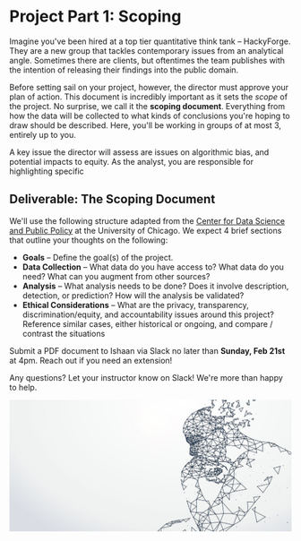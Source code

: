 # Project Part 1: Scoping

Imagine you've been hired at a top tier quantitative think tank – HackyForge. They are a new group that tackles contemporary issues from an analytical angle. Sometimes there are clients, but oftentimes the team publishes with the intention of releasing their findings into the public domain.

Before setting sail on your project, however, the director must approve your plan of action. This document is incredibly important as it sets the *scope* of the project. No surprise, we call it the **scoping document**. Everything from how the data will be collected to  what kinds of conclusions you're hoping to draw should be described. Here, you'll be working in groups of at most 3, entirely up to you. 

A key issue the director will assess are issues on algorithmic bias, and potential impacts to equity. As the analyst, you are responsible for highlighting specific  

## Deliverable: The Scoping Document

We'll use the following structure adapted from the [Center for Data Science and Public Policy](http://www.datasciencepublicpolicy.org/home/resources/data-science-project-scoping-guide/) at the University of Chicago. We expect 4 brief sections that outline your thoughts on the following:

- **Goals** – Define the goal(s) of the project.
- **Data Collection** – What data do you have access to? What data do you need? What can you augment from other sources?
- **Analysis** – What analysis needs to be done? Does it involve description, detection, or prediction? How will the analysis be validated?
- **Ethical Considerations** – What are the privacy, transparency, discrimination/equity, and accountability issues around this project? Reference similar cases, either historical or ongoing, and compare / contrast the situations

Submit a PDF document to Ishaan via Slack no later than **Sunday, Feb 21st** at 4pm. Reach out if you need an extension!

Any questions? Let your instructor know on Slack! We're more than happy to help. 

![Source: Center for Policy Research, United Nations University](ethical-ai.jpg)